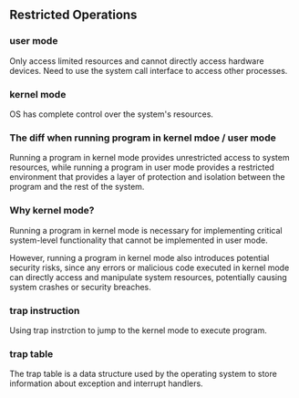 ## Restricted Operations


### user mode
Only access limited resources and cannot directly access hardware devices.
Need to use the system call interface to access other processes.
### kernel mode
OS has complete control over the system's resources.
### The diff when running program in kernel mdoe / user mode
Running a program in kernel mode provides unrestricted access to system resources, while running a program in user mode provides a restricted environment that provides a layer of protection and isolation between the program and the rest of the system.
### Why kernel mode?
Running a program in kernel mode is necessary for implementing critical system-level functionality that cannot be implemented in user mode.

However, running a program in kernel mode also introduces potential security risks, since any errors or malicious code executed in kernel mode can directly access and manipulate system resources, potentially causing system crashes or security breaches.

### trap instruction
Using trap instrction to jump to the kernel mode to execute program.
### trap table
The trap table is a data structure used by the operating system to store information about exception and interrupt handlers.

